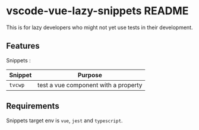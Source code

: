 # vscode-vue-lazy-snippets README

This is for lazy developers who might not yet use tests in their development.

## Features

Snippets :

| Snippet                                      | Purpose                                                      |
| -------------------------------------------- | ------------------------------------------------------------ |
|`tvcwp`                                       | test a vue component with a property                         |


## Requirements

Snippets target env is `vue`, `jest` and `typescript`.
